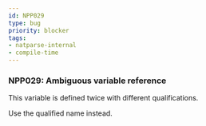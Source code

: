 ```yaml
---
id: NPP029
type: bug
priority: blocker
tags:
- natparse-internal 
- compile-time 
---
```


### NPP029: Ambiguous variable reference
This variable is defined twice with different qualifications.

Use the qualified name instead.
